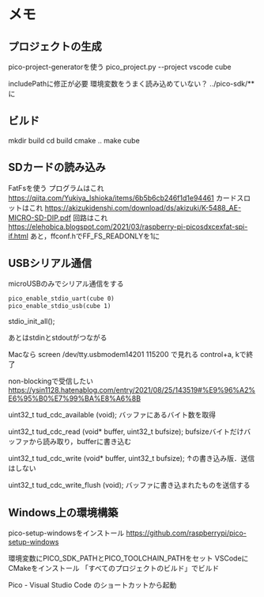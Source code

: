# メモ

## プロジェクトの生成

pico-project-generatorを使う
pico_project.py --project vscode cube

includePathに修正が必要
環境変数をうまく読み込めていない？
../pico-sdk/** に

## ビルド

mkdir build
cd build
cmake ..
make cube

## SDカードの読み込み

FatFsを使う
プログラムはこれ
<https://qiita.com/Yukiya_Ishioka/items/6b5b6cb246f1d1e94461>
カードスロットはこれ
<https://akizukidenshi.com/download/ds/akizuki/K-5488_AE-MICRO-SD-DIP.pdf>
回路はこれ
<https://elehobica.blogspot.com/2021/03/raspberry-pi-picosdxcexfat-spi-if.html>
あと，ffconf.hでFF_FS_READONLYを1に

## USBシリアル通信

microUSBのみでシリアル通信をする

```CMakeLists.txt
pico_enable_stdio_uart(cube 0)
pico_enable_stdio_usb(cube 1)
```

stdio_init_all();

あとはstdinとstdoutがつながる

Macなら
screen /dev/tty.usbmodem14201 115200
で見れる
control+a, kで終了

non-blockingで受信したい
<https://ysin1128.hatenablog.com/entry/2021/08/25/143519#%E9%96%A2%E6%95%B0%E7%99%BA%E8%A6%8B>

uint32_t tud_cdc_available (void);
バッファにあるバイト数を取得

uint32_t tud_cdc_read (void* buffer, uint32_t bufsize);
bufsizeバイトだけバッファから読み取り，bufferに書き込む

uint32_t tud_cdc_write (void* buffer, uint32_t bufsize);
↑の書き込み版．送信はしない

uint32_t tud_cdc_write_flush (void);
バッファに書き込まれたものを送信する

## Windows上の環境構築

pico-setup-windowsをインストール
<https://github.com/raspberrypi/pico-setup-windows>

環境変数にPICO_SDK_PATHとPICO_TOOLCHAIN_PATHをセット
VSCodeにCMakeをインストール
「すべてのプロジェクトのビルド」でビルド

Pico - Visual Studio Code のショートカットから起動
